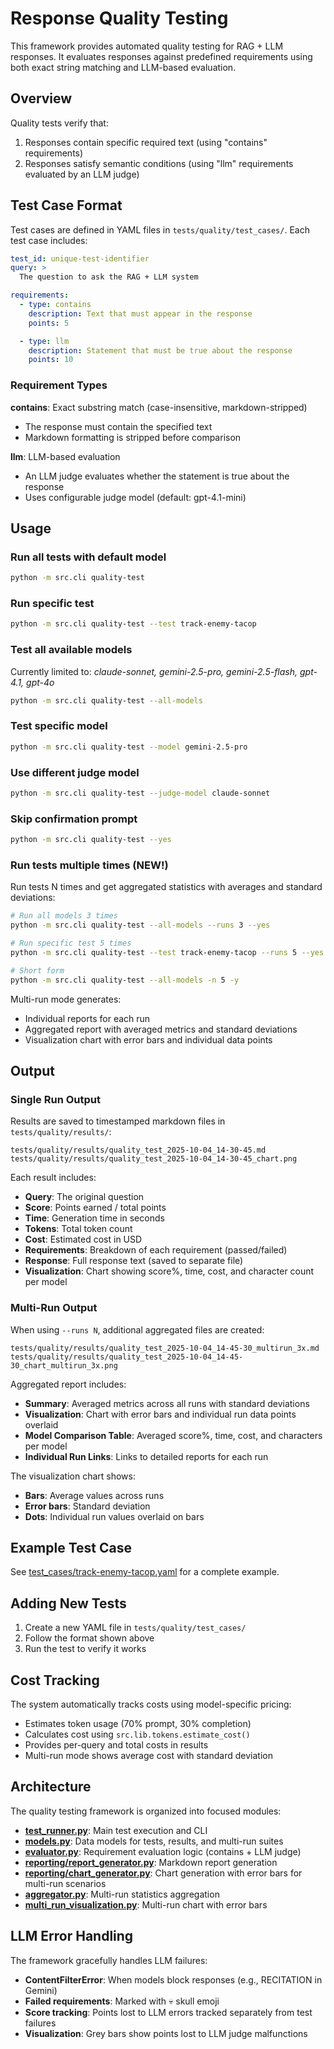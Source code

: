 # Response Quality Testing

This framework provides automated quality testing for RAG + LLM responses. It evaluates responses against predefined requirements using both exact string matching and LLM-based evaluation.

## Overview

Quality tests verify that:
1. Responses contain specific required text (using "contains" requirements)
2. Responses satisfy semantic conditions (using "llm" requirements evaluated by an LLM judge)

## Test Case Format

Test cases are defined in YAML files in `tests/quality/test_cases/`. Each test case includes:

```yaml
test_id: unique-test-identifier
query: >
  The question to ask the RAG + LLM system

requirements:
  - type: contains
    description: Text that must appear in the response
    points: 5

  - type: llm
    description: Statement that must be true about the response
    points: 10
```

### Requirement Types

**contains**: Exact substring match (case-insensitive, markdown-stripped)
- The response must contain the specified text
- Markdown formatting is stripped before comparison

**llm**: LLM-based evaluation
- An LLM judge evaluates whether the statement is true about the response
- Uses configurable judge model (default: gpt-4.1-mini)

## Usage

### Run all tests with default model
```bash
python -m src.cli quality-test
```

### Run specific test
```bash
python -m src.cli quality-test --test track-enemy-tacop
```

### Test all available models
Currently limited to: *claude-sonnet, gemini-2.5-pro, gemini-2.5-flash, gpt-4.1, gpt-4o*
```bash
python -m src.cli quality-test --all-models
```

### Test specific model
```bash
python -m src.cli quality-test --model gemini-2.5-pro
```

### Use different judge model
```bash
python -m src.cli quality-test --judge-model claude-sonnet
```

### Skip confirmation prompt
```bash
python -m src.cli quality-test --yes
```

### Run tests multiple times (NEW!)
Run tests N times and get aggregated statistics with averages and standard deviations:

```bash
# Run all models 3 times
python -m src.cli quality-test --all-models --runs 3 --yes

# Run specific test 5 times
python -m src.cli quality-test --test track-enemy-tacop --runs 5 --yes

# Short form
python -m src.cli quality-test --all-models -n 5 -y
```

Multi-run mode generates:
- Individual reports for each run
- Aggregated report with averaged metrics and standard deviations
- Visualization chart with error bars and individual data points

## Output

### Single Run Output

Results are saved to timestamped markdown files in `tests/quality/results/`:

```
tests/quality/results/quality_test_2025-10-04_14-30-45.md
tests/quality/results/quality_test_2025-10-04_14-30-45_chart.png
```

Each result includes:
- **Query**: The original question
- **Score**: Points earned / total points
- **Time**: Generation time in seconds
- **Tokens**: Total token count
- **Cost**: Estimated cost in USD
- **Requirements**: Breakdown of each requirement (passed/failed)
- **Response**: Full response text (saved to separate file)
- **Visualization**: Chart showing score%, time, cost, and character count per model

### Multi-Run Output

When using `--runs N`, additional aggregated files are created:

```
tests/quality/results/quality_test_2025-10-04_14-45-30_multirun_3x.md
tests/quality/results/quality_test_2025-10-04_14-45-30_chart_multirun_3x.png
```

Aggregated report includes:
- **Summary**: Averaged metrics across all runs with standard deviations
- **Visualization**: Chart with error bars and individual run data points overlaid
- **Model Comparison Table**: Averaged score%, time, cost, and characters per model
- **Individual Run Links**: Links to detailed reports for each run

The visualization chart shows:
- **Bars**: Average values across runs
- **Error bars**: Standard deviation
- **Dots**: Individual run values overlaid on bars

## Example Test Case

See [test_cases/track-enemy-tacop.yaml](test_cases/track-enemy-tacop.yaml) for a complete example.

## Adding New Tests

1. Create a new YAML file in `tests/quality/test_cases/`
2. Follow the format shown above
3. Run the test to verify it works

## Cost Tracking

The system automatically tracks costs using model-specific pricing:
- Estimates token usage (70% prompt, 30% completion)
- Calculates cost using `src.lib.tokens.estimate_cost()`
- Provides per-query and total costs in results
- Multi-run mode shows average cost with standard deviation

## Architecture

The quality testing framework is organized into focused modules:

- **[test_runner.py](test_runner.py)**: Main test execution and CLI
- **[models.py](models.py)**: Data models for tests, results, and multi-run suites
- **[evaluator.py](evaluator.py)**: Requirement evaluation logic (contains + LLM judge)
- **[reporting/report_generator.py](reporting/report_generator.py)**: Markdown report generation
- **[reporting/chart_generator.py](reporting/chart_generator.py)**: Chart generation with error bars for multi-run scenarios
- **[aggregator.py](aggregator.py)**: Multi-run statistics aggregation
- **[multi_run_visualization.py](multi_run_visualization.py)**: Multi-run chart with error bars

## LLM Error Handling

The framework gracefully handles LLM failures:
- **ContentFilterError**: When models block responses (e.g., RECITATION in Gemini)
- **Failed requirements**: Marked with 💀 skull emoji
- **Score tracking**: Points lost to LLM errors tracked separately from test failures
- **Visualization**: Grey bars show points lost to LLM judge malfunctions
